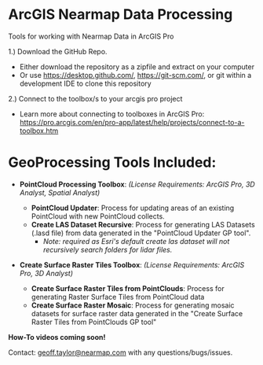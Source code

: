 # ArcGIS Nearmap Data Processing

Tools for working with Nearmap Data in ArcGIS Pro

1.) Download the GitHub Repo.
- Either download the repository as a zipfile and extract on your computer
- Or use https://desktop.github.com/, https://git-scm.com/, or git within a development IDE to clone this repository

2.) Connect to the toolbox/s to your arcgis pro project
- Learn more about connecting to toolboxes in ArcGIS Pro: https://pro.arcgis.com/en/pro-app/latest/help/projects/connect-to-a-toolbox.htm

# GeoProcessing Tools Included:

- **PointCloud Processing Toolbox**: _(License Requirements: ArcGIS Pro, 3D Analyst, Spatial Analyst)_
  - **PointCloud Updater**: Process for updating areas of an existing PointCloud with new PointCloud collects.
  - **Create LAS Dataset Recursive**: Process for generating LAS Datasets (.lasd file) from data generated in the "PointCloud Updater GP tool".
    - _Note: required as Esri's default create las dataset will not recursively search folders for lidar files._


- **Create Surface Raster Tiles Toolbox**: _(License Requirements: ArcGIS Pro, 3D Analyst)_
  - **Create Surface Raster Tiles from PointClouds**: Process for generating Raster Surface Tiles from PointCloud data
  - **Create Surface Raster Mosaic**: Process for generating mosaic datasets for surface raster data generated in the "Create Surface Raster Tiles from PointClouds GP tool"
  
**How-To videos coming soon!**

Contact: geoff.taylor@nearmap.com with any questions/bugs/issues.

